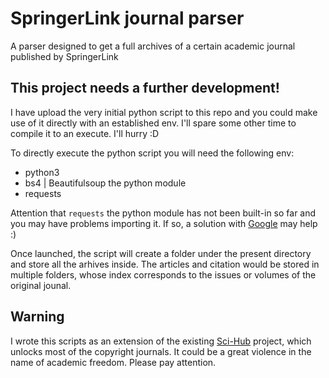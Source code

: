 # SpringerLink journal parser
A parser designed to get a full archives of a certain academic journal published by SpringerLink

## This project needs a further development!

I have upload the very initial python script to this repo and you could make use of it directly with an established env. I'll spare some other time to compile it to an execute. I'll hurry :D

To directly execute the python script you will need the following env:

- python3
- bs4 | Beautifulsoup the python module
- requests

Attention that `requests` the python module has not been built-in so far and you may have problems importing it. If so, a solution with [Google](http://google.com) may help :)

Once launched, the script will create a folder under the present directory and store all the arhives inside. The articles and citation would be stored in multiple folders, whose index corresponds to the issues or volumes of the original jounal.

## Warning

I wrote this scripts as an extension of the existing [Sci-Hub](http://sci-hub.tw) project, which unlocks most of the copyright journals. It could be a great violence in the name of academic freedom. Please pay attention.
